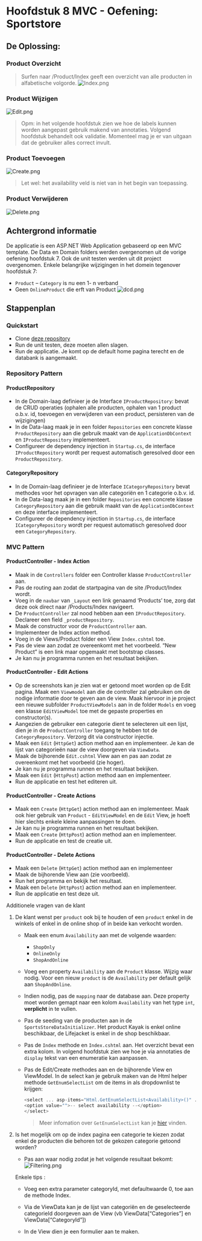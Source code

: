 # Hoofdstuk 8 MVC - Oefening: Sportstore

## De Oplossing:
### Product Overzicht
> Surfen naar /Product/Index geeft een overzicht van alle producten in alfabetische volgorde. 
![Index.png](/docs/images/product_index.png "Product Overzicht")

### Product Wijzigen
![Edit.png](/docs/images/product_edit.png "Product Aanmaken/wijzigen")
> Opm: in het volgende hoofdstuk zien we hoe de labels kunnen worden aangepast gebruik makend van annotaties. Volgend hoofdstuk behandelt ook validatie. Momenteel mag je er van uitgaan dat de gebruiker alles correct invult. 

### Product Toevoegen
![Create.png](/docs/images/product_create.png "Product Aanmaken")
> Let wel: het availability veld is niet van in het begin van toepassing.
 
### Product Verwijderen
![Delete.png](/docs/images/product_delete.png "Product Verwijderen")

## Achtergrond informatie
De applicatie is een ASP.NET Web Application gebaseerd op een MVC template. De Data en Domain folders werden overgenomen uit de vorige oefening hoofdstuk 7. Ook de unit testen werden uit dit project overgenomen. Enkele belangrijke wijzigingen in het domein tegenover hoofdstuk 7:
- `Product` – `Category` is nu een 1- n verband 
- Geen `OnlineProduct` die erft van Product 
![dcd.png](/docs/images/dcd.png "DCD")

## Stappenplan
### Quickstart
- Clone [deze repository](https://github.com/WebIII/08exSportsStore_Part1.git)
- Run de unit testen, deze moeten allen slagen.
- Run de applicatie. Je komt op de default home pagina terecht en de databank is aangemaakt.

### Repository Pattern
#### ProductRepository
- In de Domain-laag definieer je de Interface `IProductRepository`: bevat de CRUD operaties (ophalen alle producten, ophalen van 1 product o.b.v. id, toevoegen en verwijderen van een product, persisteren van de wijzigingen)
- In de Data-laag maak je in een folder `Repositories` een concrete klasse `ProductRepository` aan die gebruik maakt van de `ApplicationDbContext` en `IProductRepository` implementeert.
- Configureer de dependency injection in `Startup.cs`, de interface  `IProductRepository` wordt per request automatisch geresolved door een `ProductRepository`.

#### CategoryRepository
- In de Domain-laag definieer je de Interface `ICategoryRepository`
bevat methodes voor het opvragen van alle categoriën en 1 categorie o.b.v. id. 
- In de Data-laag maak je in een folder `Repositories` een concrete klasse `CategoryRepository` aan die gebruik maakt van de `ApplicationDbContext` en deze interface implementeert. 
- Configureer de dependency injection in `Startup.cs`, de interface  `ICategoryRepository` wordt per request automatisch geresolved door een `CategoryRepository`.

 
### MVC Pattern
#### ProductController - Index Action
- Maak in de `Controllers` folder een Controller klasse `ProductController` aan.  
- Pas de routing aan zodat de startpagina van de site /Product/Index wordt. 
- Voeg in de `navbar` van `_Layout` een link genaamd ‘Products’ toe, zorg dat deze ook direct naar /Products/Index navigeert.
- De `ProductController` zal nood hebben aan een `IProductRepository`. Declareer een field `_productRepository`. 
- Maak de constructor voor de `ProductController` aan. 
- Implementeer de Index action method.
- Voeg in de Views/Product folder een  View `Index.cshtml` toe.
- Pas de view aan zodat ze overeenkomt met het voorbeeld. “New Product” is een link maar opgemaakt met bootstrap classes. 
- Je kan nu je programma runnen en het resultaat bekijken. 

#### ProductController - Edit Actions
- Op de screenshots kan je zien wat er getoond moet worden op de Edit pagina. Maak een `Viewmodel` aan die de controller zal gebruiken om de nodige informatie door te geven aan de view. Maak hiervoor in je project een nieuwe subfolder `ProductViewModels` aan in de folder `Models` en voeg een klasse `EditViewModel` toe met de gepaste properties en constructor(s).  
- Aangezien de gebruiker een categorie dient te selecteren uit een lijst, dien je in de `ProductController` toegang te hebben tot de `CategoryRepository`. Verzorg dit via constructor injectie. 
- Maak een `Edit` (`HttpGet`) action method aan en implementeer. Je kan de lijst van categorieën naar de view doorgeven via `ViewData`. 
- Maak de bijhorende `Edit.cshtml` View aan en pas aan zodat ze overeenkomt met het voorbeeld (zie hoger).
- Je kan nu je programma runnen en het resultaat bekijken. 
- Maak een `Edit` (`HttpPost`) action method aan en implementeer. 
- Run de applicatie en test het editeren uit. 
 
#### ProductController - Create Actions
- Maak een `Create` (`HttpGet`) action method aan en implementeer. Maak ook hier gebruik van `Product` - `EditViewModel` en de `Edit` View, je hoeft hier slechts enkele kleine aanpassingen te doen. 
- Je kan nu je programma runnen en het resultaat bekijken. 
- Maak een `Create` (`HttpPost`) action method aan en implementeer. 
- Run de applicatie en test de creatie uit. 

#### ProductController - Delete Actions
- Maak een `Delete` (`HttpGet`) action method aan en implementeer 
- Maak de bijhorende View aan (zie voorbeeld).
- Run het programma en bekijk het resultaat. 
- Maak een `Delete` (`HttpPost`) action method aan en implementeer. 
- Run de applicatie en test deze uit. 


Additionele vragen van de klant
1. De klant wenst per `product` ook bij te houden of een `product` enkel in de winkels of enkel in de online shop of in beide kan verkocht worden. 
    - Maak een enum `Availability` aan met de volgende waarden: 
        - `ShopOnly`
        - `OnlineOnly`
        - `ShopAndOnline` 

    - Voeg een property `Availability` aan de `Product` klasse. Wijzig waar nodig. Voor een nieuw `product` is de `Availability` per default gelijk aan `ShopAndOnline`. 
    - Indien nodig, pas de `mapping` naar de database aan. Deze property moet worden gemapt naar een kolom `Availability` van het type `int`, **verplicht** in te vullen. 
    - Pas de seeding van de producten aan in de `SportsStoreDataInitializer`. Het product Kayak is enkel online beschikbaar, de Lifejacket is enkel in de shop beschikbaar. 

    - Pas de `Index` methode en `Index.cshtml` aan. Het overzicht bevat een extra kolom. In volgend hoofdstuk zien we hoe je via annotaties de `display` tekst van een enumeratie kan aanpassen. 

    - Pas de Edit/Create methodes aan en de bijhorende View en ViewModel. In de select kan je gebruik maken van de Html helper methode `GetEnumSelectList` om de items in als dropdownlist te krijgen:  

        ```csharp
        <select ... asp-items="Html.GetEnumSelectList<Availability>()" ... > 
        <option value="">-- select availability --</option> 
        </select>  
        ```
        > Meer infomation over `GetEnumSelectList`  kan je [hier](https://www.jerriepelser.com/blog/using-enum-aspnet-5-select-taghelper/) vinden.
  

2. Is het mogelijk om op de index pagina een categorie te kiezen zodat enkel de producten die behoren tot de gekozen categorie getoond worden? 
    - Pas aan waar nodig zodat je het volgende resultaat bekomt:
    ![Filtering.png](/docs/images/product_filtering.png "Product Filtering")

    Enkele tips : 

    - Voeg een extra parameter categoryId, met defaultwaarde 0, toe aan de methode Index.  

    - Via de ViewData kan je de lijst van categoriën en de geselecteerde categorieId doorgeven aan de View (vb ViewData[“Categories”] en ViewData[“CategoryId”]) 

    - In de View dien je een formulier aan te maken.  

